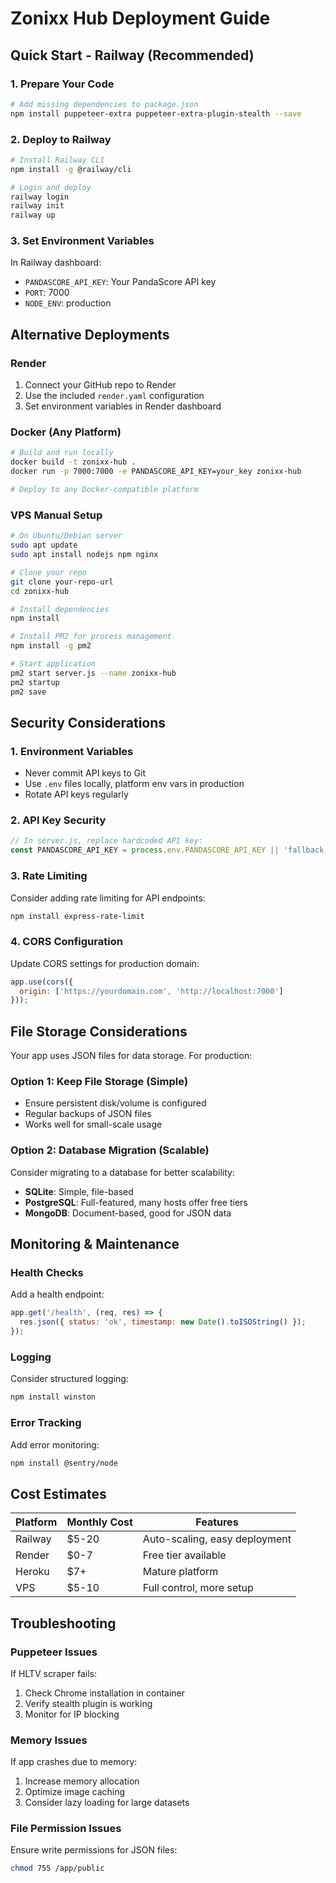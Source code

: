 # Zonixx Hub Deployment Guide

## Quick Start - Railway (Recommended)

### 1. Prepare Your Code
```bash
# Add missing dependencies to package.json
npm install puppeteer-extra puppeteer-extra-plugin-stealth --save
```

### 2. Deploy to Railway
```bash
# Install Railway CLI
npm install -g @railway/cli

# Login and deploy
railway login
railway init
railway up
```

### 3. Set Environment Variables
In Railway dashboard:
- `PANDASCORE_API_KEY`: Your PandaScore API key
- `PORT`: 7000
- `NODE_ENV`: production

## Alternative Deployments

### Render
1. Connect your GitHub repo to Render
2. Use the included `render.yaml` configuration
3. Set environment variables in Render dashboard

### Docker (Any Platform)
```bash
# Build and run locally
docker build -t zonixx-hub .
docker run -p 7000:7000 -e PANDASCORE_API_KEY=your_key zonixx-hub

# Deploy to any Docker-compatible platform
```

### VPS Manual Setup
```bash
# On Ubuntu/Debian server
sudo apt update
sudo apt install nodejs npm nginx

# Clone your repo
git clone your-repo-url
cd zonixx-hub

# Install dependencies
npm install

# Install PM2 for process management
npm install -g pm2

# Start application
pm2 start server.js --name zonixx-hub
pm2 startup
pm2 save
```

## Security Considerations

### 1. Environment Variables
- Never commit API keys to Git
- Use `.env` files locally, platform env vars in production
- Rotate API keys regularly

### 2. API Key Security
```javascript
// In server.js, replace hardcoded API key:
const PANDASCORE_API_KEY = process.env.PANDASCORE_API_KEY || 'fallback_key';
```

### 3. Rate Limiting
Consider adding rate limiting for API endpoints:
```bash
npm install express-rate-limit
```

### 4. CORS Configuration
Update CORS settings for production domain:
```javascript
app.use(cors({
  origin: ['https://yourdomain.com', 'http://localhost:7000']
}));
```

## File Storage Considerations

Your app uses JSON files for data storage. For production:

### Option 1: Keep File Storage (Simple)
- Ensure persistent disk/volume is configured
- Regular backups of JSON files
- Works well for small-scale usage

### Option 2: Database Migration (Scalable)
Consider migrating to a database for better scalability:
- **SQLite**: Simple, file-based
- **PostgreSQL**: Full-featured, many hosts offer free tiers
- **MongoDB**: Document-based, good for JSON data

## Monitoring & Maintenance

### Health Checks
Add a health endpoint:
```javascript
app.get('/health', (req, res) => {
  res.json({ status: 'ok', timestamp: new Date().toISOString() });
});
```

### Logging
Consider structured logging:
```bash
npm install winston
```

### Error Tracking
Add error monitoring:
```bash
npm install @sentry/node
```

## Cost Estimates

| Platform | Monthly Cost | Features |
|----------|-------------|----------|
| Railway | $5-20 | Auto-scaling, easy deployment |
| Render | $0-7 | Free tier available |
| Heroku | $7+ | Mature platform |
| VPS | $5-10 | Full control, more setup |

## Troubleshooting

### Puppeteer Issues
If HLTV scraper fails:
1. Check Chrome installation in container
2. Verify stealth plugin is working
3. Monitor for IP blocking

### Memory Issues
If app crashes due to memory:
1. Increase memory allocation
2. Optimize image caching
3. Consider lazy loading for large datasets

### File Permission Issues
Ensure write permissions for JSON files:
```bash
chmod 755 /app/public
```
